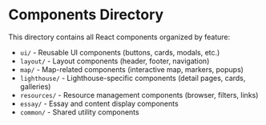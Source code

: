 # Components Directory

This directory contains all React components organized by feature:

- `ui/` - Reusable UI components (buttons, cards, modals, etc.)
- `layout/` - Layout components (header, footer, navigation)
- `map/` - Map-related components (interactive map, markers, popups)
- `lighthouse/` - Lighthouse-specific components (detail pages, cards, galleries)
- `resources/` - Resource management components (browser, filters, links)
- `essay/` - Essay and content display components
- `common/` - Shared utility components